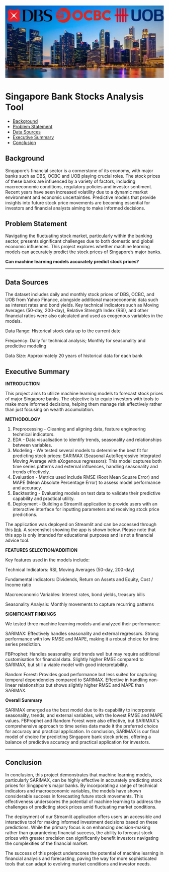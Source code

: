 ![Alt text](https://raw.githubusercontent.com/DataError27/Bank/main/image.png)

# Singapore Bank Stocks Analysis Tool
 - [Background](#Background)
 - [Problem Statement](#Problem-Statement)
 - [Data Sources](#Data-Sources)
 - [Executive Summary](#Executive-Summary)
 - [Conclusion](#Conclusion)
 

## Background

Singapore’s financial sector is a cornerstone of its economy, with major banks such as DBS, OCBC and UOB playing crucial roles. The stock prices of these banks are influenced by a variety of factors, including macroeconomic conditions, regulatory policies and investor sentiment. Recent years have seen increased volatility due to a dynamic market environment and economic uncertainties. Predictive models that provide insights into future stock price movements are becoming essential for investors and financial analysts aiming to make informed decisions.

## Problem Statement
Navigating the fluctuating stock market, particularly within the banking sector, presents significant challenges due to both domestic and global economic influences. This project explores whether machine learning models can accurately predict the stock prices of Singapore’s major banks.

**Can machine learning models accurately predict stock prices?**


--- 
## Data Sources
The dataset includes daily and monthly stock prices of DBS, OCBC, and UOB from Yahoo Finance, alongside additional macroeconomic data such as interest rates and bond yields. Key technical indicators such as Moving Averages (50-day, 200-day), Relative Strength Index (RSI), and other financial ratios were also calculated and used as exogenous variables in the models.

Data Range: Historical stock data up to the current date

Frequency: Daily for technical analysis; Monthly for seasonality and predictive modeling

Data Size: Approximately 20 years of historical data for each bank

## Executive Summary
**INTRODUCTION**

This project aims to utilize machine learning models to forecast stock prices of major Singapore banks. The objective is to equip investors with tools to make more informed decisions, helping them manage risk effectively rather than just focusing on wealth accumulation.


**METHODOLOGY**

1. Preprocessing - Cleaning and aligning data, feature engineering technical indicators.
2. EDA - Data visualisation to identify trends, seasonality and relationships between variables.
3. Modeling - We tested several models to determine the best fit for predicting stock prices: SARIMAX (Seasonal AutoRegressive Integrated Moving Average with eXogenous regressors): This model captures both time series patterns and external influences, handling seasonality and trends effectively.
5. Evaluation - Metrics used include RMSE (Root Mean Square Error) and MAPE (Mean Absolute Percentage Error) to assess model performance and accuracy.
6. Backtesting - Evaluating models on test data to validate their predictive capability and practical utility.
7. Deployment - Building a Streamlit application to provide users with an interactive interface for inputting parameters and receiving stock price predictions.

The application was deployed on Streamlit and can be accessed through this [link](https://bank-analyst2.streamlit.app/). A screenshot showing the app is shown below. Please note that this app is only intended for educational purposes and is not a financial advice tool.


**FEATURES SELECTION/ADDITION**

Key features used in the models include:

Technical Indicators: RSI, Moving Averages (50-day, 200-day)

Fundamental indicators: Dividends, Return on Assets and Equity, Cost / Income ratio

Macroeconomic Variables: Interest rates, bond yields, treasury bills

Seasonality Analysis: Monthly movements to capture recurring patterns


**SIGNIFICANT FINDINGS**

We tested three machine learning models and analyzed their performance:

SARIMAX:
Effectively handles seasonality and external regressors.
Strong performance with low RMSE and MAPE, making it a robust choice for time series prediction.


FBProphet:
Handles seasonality and trends well but may require additional customisation for financial data.
Slightly higher RMSE compared to SARIMAX, but still a viable model with good interpretability.


Random Forest:
Provides good performance but less suited for capturing temporal dependencies compared to SARIMAX.
Effective in handling non-linear relationships but shows slightly higher RMSE and MAPE than SARIMAX.


**Overall Summary**

SARIMAX emerged as the best model due to its capability to incorporate seasonality, trends, and external variables, with the lowest RMSE and MAPE values.
FBProphet and Random Forest were also effective, but SARIMAX's comprehensive approach to time series data made it the preferred choice for accuracy and practical application.
In conclusion, SARIMAX is our final model of choice for predicting Singapore bank stock prices, offering a balance of predictive accuracy and practical application for investors.

---
## Conclusion

In conclusion, this project demonstrates that machine learning models, particularly SARIMAX, can be highly effective in accurately predicting stock prices for Singapore's major banks. By incorporating a range of technical indicators and macroeconomic variables, the models have shown considerable success in forecasting future stock movements. This effectiveness underscores the potential of machine learning to address the challenges of predicting stock prices amid fluctuating market conditions.

The deployment of our Streamlit application offers users an accessible and interactive tool for making informed investment decisions based on these predictions. While the primary focus is on enhancing decision-making rather than guaranteeing financial success, the ability to forecast stock prices with greater precision can significantly benefit investors navigating the complexities of the financial market.

The success of this project underscores the potential of machine learning in financial analysis and forecasting, paving the way for more sophisticated tools that can adapt to evolving market conditions and investor needs.
